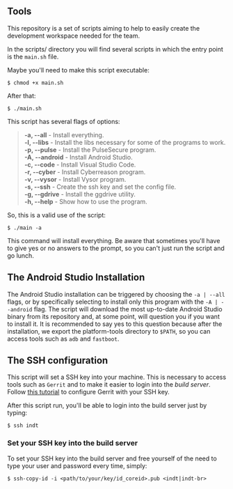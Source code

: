 ## Tools

This repository is a set of scripts aiming to help to easily create the development workspace needed for the team.

In the scripts/ directory you will find several scripts in which the entry point is the ```main.sh``` file.

Maybe you'll need to make this script executable:

```shell
$ chmod +x main.sh
```

After that:

```shell
$ ./main.sh
```

This script has several flags of options:

> **-a, --all** - Install everything.<br>
> **-l, --libs** - Install the libs necessary for some of the programs to work.<br>
> **-p, --pulse** - Install the PulseSecure program.<br>
> **-A, --android** - Install Android Studio.<br>
> **-c, --code** - Install Visual Studio Code.<br>
> **-r, --cyber** - Install Cyberreason program.<br>
> **-v, --vysor** - Install Vysor program.<br>
> **-s, --ssh** - Create the ssh key and set the config file.<br>
> **-g, --gdrive** - Install the ggdrive utility.<br>
> **-h, --help** - Show how to use the program.<br>

So, this is a valid use of the script:

```shell
$ ./main -a
```

This command will install everything. Be aware that sometimes you'll have to give yes or no answers to the prompt, so you can't just run the script and go lunch.

## The Android Studio Installation

The Android Studio installation can be triggered by choosing the ```-a | --all``` flags, or by specifically selecting to install only this program with the ```-A | --android``` flag. The script will download the most up-to-date Android Studio binary from its repository and, at some point, will question you if you want to install it. It is recommended to say yes to this question because after the installation, we export the platform-tools directory to ```$PATH```, so you can access tools such as ```adb``` and ```fastboot```.

## The SSH configuration

This script will set a SSH key into your machine. This is necessary to access tools such as ```Gerrit``` and to make it easier to login into the *build server*. Follow [this tutorial](https://docs.google.com/document/d/1UFVoLMMWVDtZdRW41DAtouhqyThGHwrxl9KKC4NWihY/edit#) to configure Gerrit with your SSH key.

After this script run, you'll be able to login into the build server just by typing:

```shell
$ ssh indt
```

### Set your SSH key into the build server

To set your SSH key into the build server and free yourself of the need to type your user and password every time, simply:

```shell
$ ssh-copy-id -i <path/to/your/key/id_coreid>.pub <indt|indt-br>
```

